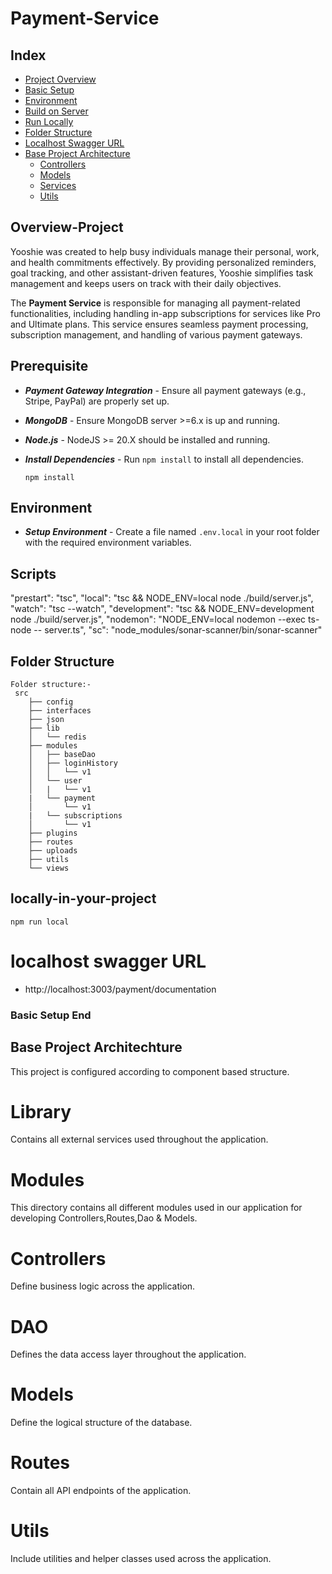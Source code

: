 # Payment-Service

## Index

- [Project Overview](#overview-project)
- [Basic Setup](#prerequisite)
- [Environment](#environment)
- [Build on Server](#scripts)
- [Run Locally](#locally-in-your-project)
- [Folder Structure](#folder-structure)
- [Localhost Swagger URL](#localhost-swagger-url)
- [Base Project Architecture](#base-project-architecture)
  - [Controllers](#controllers)
  - [Models](#models)
  - [Services](#services)
  - [Utils](#utils)

## Overview-Project

Yooshie was created to help busy individuals manage their personal, work, and health commitments effectively. By providing personalized reminders, goal tracking, and other assistant-driven features, Yooshie simplifies task management and keeps users on track with their daily objectives.

The **Payment Service** is responsible for managing all payment-related functionalities, including handling in-app subscriptions for services like Pro and Ultimate plans. This service ensures seamless payment processing, subscription management, and handling of various payment gateways.

## Prerequisite

- **_Payment Gateway Integration_** - Ensure all payment gateways (e.g., Stripe, PayPal) are properly set up.
- **_MongoDB_** - Ensure MongoDB server >=6.x is up and running.
- **_Node.js_** - NodeJS >= 20.X should be installed and running.

- **_Install Dependencies_** - Run `npm install` to install all dependencies.
  ```
  npm install
  ```

## Environment

- **_Setup Environment_** - Create a file named `.env.local` in your root folder with the required environment variables.

## Scripts

"prestart": "tsc",
"local": "tsc && NODE_ENV=local node ./build/server.js",
"watch": "tsc --watch",
"development": "tsc && NODE_ENV=development node ./build/server.js",
"nodemon": "NODE_ENV=local nodemon --exec ts-node -- server.ts",
"sc": "node_modules/sonar-scanner/bin/sonar-scanner"

## Folder Structure

```
Folder structure:-
 src
    ├── config
    ├── interfaces
    ├── json
    ├── lib
    │   └── redis
    ├── modules
    │   ├── baseDao
    │   ├── loginHistory
    │   │   └── v1
    │   └── user
    │   |   └── v1
    |   └── payment
    │       └── v1
    |   └── subscriptions
    │       └── v1
    ├── plugins
    ├── routes
    ├── uploads
    ├── utils
    └── views
```

## locally-in-your-project

```
npm run local
```

# localhost swagger URL

- http://localhost:3003/payment/documentation

### Basic Setup End

## Base Project Architechture

This project is configured according to component based structure.

# Library

Contains all external services used throughout the application.

# Modules

This directory contains all different modules used in our application for developing Controllers,Routes,Dao & Models.

# Controllers

Define business logic across the application.

# DAO

Defines the data access layer throughout the application.

# Models

Define the logical structure of the database.

# Routes

Contain all API endpoints of the application.

# Utils

Include utilities and helper classes used across the application.
